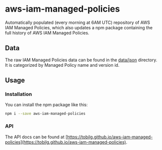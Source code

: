 # aws-iam-managed-policies
Automatically populated (every morning at 6AM UTC) repository of AWS IAM Managed Policies, which also updates a npm package containing the full history of AWS IAM Managed Policies.

## Data
The raw IAM Managed Policies data can be found in the [data/json](https://github.com/tobilg/aws-iam-managed-policies/data/json/) directory. It is categorized by Managed Policy name and version id.

## Usage

### Installation
You can install the npm package like this:

```bash
npm i --save aws-iam-managed-policies
```

### API
The API docs can be found at [https://tobilg.github.io/aws-iam-managed-policies](https://tobilg.github.io/aws-iam-managed-policies).
